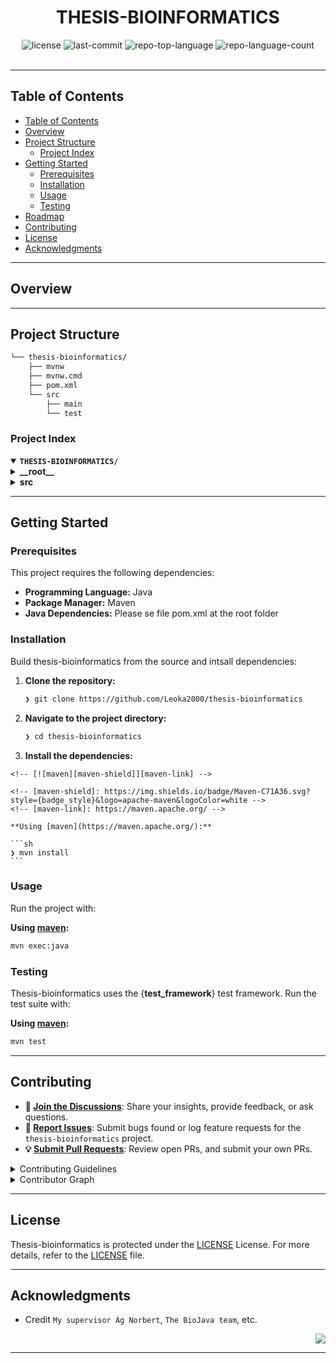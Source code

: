 
<div id="top">

<!-- HEADER STYLE: CLASSIC -->
<div align="center">



# THESIS-BIOINFORMATICS

<em></em>

<!-- BADGES -->
<img src="https://img.shields.io/github/license/Leoka2000/thesis-bioinformatics?style=default&logo=opensourceinitiative&logoColor=white&color=0080ff" alt="license">
<img src="https://img.shields.io/github/last-commit/Leoka2000/thesis-bioinformatics?style=default&logo=git&logoColor=white&color=0080ff" alt="last-commit">
<img src="https://img.shields.io/github/languages/top/Leoka2000/thesis-bioinformatics?style=default&color=0080ff" alt="repo-top-language">
<img src="https://img.shields.io/github/languages/count/Leoka2000/thesis-bioinformatics?style=default&color=0080ff" alt="repo-language-count">


</div>
<br>

---

## Table of Contents

- [Table of Contents](#table-of-contents)
- [Overview](#overview)
- [Project Structure](#project-structure)
    - [Project Index](#project-index)
- [Getting Started](#getting-started)
    - [Prerequisites](#prerequisites)
    - [Installation](#installation)
    - [Usage](#usage)
    - [Testing](#testing)
- [Roadmap](#roadmap)
- [Contributing](#contributing)
- [License](#license)
- [Acknowledgments](#acknowledgments)

---

## Overview



---


## Project Structure

```sh
└── thesis-bioinformatics/
    ├── mvnw
    ├── mvnw.cmd
    ├── pom.xml
    └── src
        ├── main
        └── test
```

### Project Index

<details open>
	<summary><b><code>THESIS-BIOINFORMATICS/</code></b></summary>
	<!-- __root__ Submodule -->
	<details>
		<summary><b>__root__</b></summary>
		<blockquote>
			<div class='directory-path' style='padding: 8px 0; color: #666;'>
				<code><b>⦿ __root__</b></code>
			<table style='width: 100%; border-collapse: collapse;'>
			<thead>
				<tr style='background-color: #f8f9fa;'>
					<th style='width: 30%; text-align: left; padding: 8px;'>File Name</th>
					<th style='text-align: left; padding: 8px;'>Summary</th>
				</tr>
			</thead>
				<tr style='border-bottom: 1px solid #eee;'>
					<td style='padding: 8px;'><b><a href='https://github.com/Leoka2000/thesis-bioinformatics/blob/master/mvnw.cmd'>mvnw.cmd</a></b></td>
					<td style='padding: 8px;'>Code>❯ REPLACE-ME</code></td>
				</tr>
				<tr style='border-bottom: 1px solid #eee;'>
					<td style='padding: 8px;'><b><a href='https://github.com/Leoka2000/thesis-bioinformatics/blob/master/pom.xml'>pom.xml</a></b></td>
					<td style='padding: 8px;'>Code>❯ REPLACE-ME</code></td>
				</tr>
				<tr style='border-bottom: 1px solid #eee;'>
					<td style='padding: 8px;'><b><a href='https://github.com/Leoka2000/thesis-bioinformatics/blob/master/mvnw'>mvnw</a></b></td>
					<td style='padding: 8px;'>Code>❯ REPLACE-ME</code></td>
				</tr>
			</table>
		</blockquote>
	</details>
	<!-- src Submodule -->
	<details>
		<summary><b>src</b></summary>
		<blockquote>
			<div class='directory-path' style='padding: 8px 0; color: #666;'>
				<code><b>⦿ src</b></code>
			<!-- test Submodule -->
			<details>
				<summary><b>test</b></summary>
				<blockquote>
					<div class='directory-path' style='padding: 8px 0; color: #666;'>
						<code><b>⦿ src.test</b></code>
					<!-- java Submodule -->
					<details>
						<summary><b>java</b></summary>
						<blockquote>
							<div class='directory-path' style='padding: 8px 0; color: #666;'>
								<code><b>⦿ src.test.java</b></code>
							<!-- myspring_app_group Submodule -->
							<details>
								<summary><b>myspring_app_group</b></summary>
								<blockquote>
									<div class='directory-path' style='padding: 8px 0; color: #666;'>
										<code><b>⦿ src.test.java.myspring_app_group</b></code>
									<!-- bioinformatics_thesis Submodule -->
									<details>
										<summary><b>bioinformatics_thesis</b></summary>
										<blockquote>
											<div class='directory-path' style='padding: 8px 0; color: #666;'>
												<code><b>⦿ src.test.java.myspring_app_group.bioinformatics_thesis</b></code>
											<table style='width: 100%; border-collapse: collapse;'>
											<thead>
												<tr style='background-color: #f8f9fa;'>
													<th style='width: 30%; text-align: left; padding: 8px;'>File Name</th>
													<th style='text-align: left; padding: 8px;'>Summary</th>
												</tr>
											</thead>
												<tr style='border-bottom: 1px solid #eee;'>
													<td style='padding: 8px;'><b><a href='https://github.com/Leoka2000/thesis-bioinformatics/blob/master/src/test/java/myspring_app_group/bioinformatics_thesis/BioinformaticsThesisApplicationTests.java'>BioinformaticsThesisApplicationTests.java</a></b></td>
													<td style='padding: 8px;'>Code>❯ REPLACE-ME</code></td>
												</tr>
											</table>
										</blockquote>
									</details>
								</blockquote>
							</details>
						</blockquote>
					</details>
				</blockquote>
			</details>
			<!-- main Submodule -->
			<details>
				<summary><b>main</b></summary>
				<blockquote>
					<div class='directory-path' style='padding: 8px 0; color: #666;'>
						<code><b>⦿ src.main</b></code>
					<!-- java Submodule -->
					<details>
						<summary><b>java</b></summary>
						<blockquote>
							<div class='directory-path' style='padding: 8px 0; color: #666;'>
								<code><b>⦿ src.main.java</b></code>
							<!-- myspring_app_group Submodule -->
							<details>
								<summary><b>myspring_app_group</b></summary>
								<blockquote>
									<div class='directory-path' style='padding: 8px 0; color: #666;'>
										<code><b>⦿ src.main.java.myspring_app_group</b></code>
									<!-- bioinformatics_thesis Submodule -->
									<details>
										<summary><b>bioinformatics_thesis</b></summary>
										<blockquote>
											<div class='directory-path' style='padding: 8px 0; color: #666;'>
												<code><b>⦿ src.main.java.myspring_app_group.bioinformatics_thesis</b></code>
											<table style='width: 100%; border-collapse: collapse;'>
											<thead>
												<tr style='background-color: #f8f9fa;'>
													<th style='width: 30%; text-align: left; padding: 8px;'>File Name</th>
													<th style='text-align: left; padding: 8px;'>Summary</th>
												</tr>
											</thead>
												<tr style='border-bottom: 1px solid #eee;'>
													<td style='padding: 8px;'><b><a href='https://github.com/Leoka2000/thesis-bioinformatics/blob/master/src/main/java/myspring_app_group/bioinformatics_thesis/BioinformaticsThesisApplication.java'>BioinformaticsThesisApplication.java</a></b></td>
													<td style='padding: 8px;'>Code>❯ REPLACE-ME</code></td>
												</tr>
											</table>
										</blockquote>
									</details>
								</blockquote>
							</details>
						</blockquote>
					</details>
				</blockquote>
			</details>
		</blockquote>
	</details>
</details>

---

## Getting Started

### Prerequisites

This project requires the following dependencies:

- **Programming Language:** Java
- **Package Manager:** Maven
- **Java Dependencies:** Please se file pom.xml at the root folder

### Installation

Build thesis-bioinformatics from the source and intsall dependencies:

1. **Clone the repository:**

    ```sh
    ❯ git clone https://github.com/Leoka2000/thesis-bioinformatics
    ```

2. **Navigate to the project directory:**

    ```sh
    ❯ cd thesis-bioinformatics
    ```

3. **Install the dependencies:**

<!-- SHIELDS BADGE CURRENTLY DISABLED -->
	<!-- [![maven][maven-shield]][maven-link] -->
	
	<!-- [maven-shield]: https://img.shields.io/badge/Maven-C71A36.svg?style={badge_style}&logo=apache-maven&logoColor=white -->
	<!-- [maven-link]: https://maven.apache.org/ -->

	**Using [maven](https://maven.apache.org/):**

	```sh
	❯ mvn install
	```

### Usage

Run the project with:

**Using [maven](https://maven.apache.org/):**
```sh
mvn exec:java
```

### Testing

Thesis-bioinformatics uses the {__test_framework__} test framework. Run the test suite with:

**Using [maven](https://maven.apache.org/):**
```sh
mvn test
```

---



## Contributing

- **💬 [Join the Discussions](https://github.com/Leoka2000/thesis-bioinformatics/discussions)**: Share your insights, provide feedback, or ask questions.
- **🐛 [Report Issues](https://github.com/Leoka2000/thesis-bioinformatics/issues)**: Submit bugs found or log feature requests for the `thesis-bioinformatics` project.
- **💡 [Submit Pull Requests](https://github.com/Leoka2000/thesis-bioinformatics/blob/main/CONTRIBUTING.md)**: Review open PRs, and submit your own PRs.

<details closed>
<summary>Contributing Guidelines</summary>

1. **Fork the Repository**: Start by forking the project repository to your github account.
2. **Clone Locally**: Clone the forked repository to your local machine using a git client.
   ```sh
   git clone https://github.com/Leoka2000/thesis-bioinformatics
   ```
3. **Create a New Branch**: Always work on a new branch, giving it a descriptive name.
   ```sh
   git checkout -b new-feature-x
   ```
4. **Make Your Changes**: Develop and test your changes locally.
5. **Commit Your Changes**: Commit with a clear message describing your updates.
   ```sh
   git commit -m 'Implemented new feature x.'
   ```
6. **Push to github**: Push the changes to your forked repository.
   ```sh
   git push origin new-feature-x
   ```
7. **Submit a Pull Request**: Create a PR against the original project repository. Clearly describe the changes and their motivations.
8. **Review**: Once your PR is reviewed and approved, it will be merged into the main branch. Congratulations on your contribution!
</details>

<details closed>
<summary>Contributor Graph</summary>
<br>
<p align="left">
   <a href="https://github.com{/Leoka2000/thesis-bioinformatics/}graphs/contributors">
      <img src="https://contrib.rocks/image?repo=Leoka2000/thesis-bioinformatics">
   </a>
</p>
</details>

---

## License

Thesis-bioinformatics is protected under the [LICENSE](https://choosealicense.com/licenses) License. For more details, refer to the [LICENSE](https://choosealicense.com/licenses/) file.

---

## Acknowledgments

- Credit `My supervisor Ág Norbert`, `The BioJava team`, etc.

<div align="right">

[![][back-to-top]](#top)

</div>


[back-to-top]: https://img.shields.io/badge/-BACK_TO_TOP-151515?style=flat-square


---

